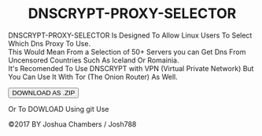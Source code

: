 <head>
<title>DNSCRYPT-PROXY-SELECTOR</title>
<link rel="stylesheet" type="text/css" href="main.css"/>
</head>

<div id="header">
<center><h1>DNSCRYPT-PROXY-SELECTOR</h1></center></div>

<p>DNSCRYPT-PROXY-SELECTOR Is Designed To Allow Linux Users To Select Which Dns Proxy To Use. <br> This Would Mean From a 
Selection of 50+ Servers you can Get Dns From Uncensored Countries Such As Iceland Or Romainia.<br> It's Recomended To Use DNSCRYPT
with VPN (Virtual Private Network) But You Can Use It With Tor (The Onion Router) As Well.</p>

<a href=""><button>DOWNLOAD AS .ZIP</button></a>

<p>Or To DOWLOAD Using git Use <b></b></p>



<div id="footer">&copy;2017 BY Joshua Chambers / Josh788</div>

